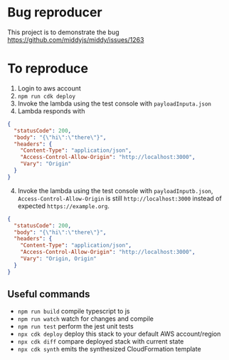 # Bug reproducer

This project is to demonstrate the bug https://github.com/middyjs/middy/issues/1263


# To reproduce
1. Login to aws account
2. `npm run cdk deploy`
3. Invoke the lambda using the test console with `payloadInputa.json`
4. Lambda responds with 
```json
{
  "statusCode": 200,
  "body": "{\"hi\":\"there\"}",
  "headers": {
    "Content-Type": "application/json",
    "Access-Control-Allow-Origin": "http://localhost:3000",
    "Vary": "Origin"
  }
}
```
4. Invoke the lambda using the test console with `payloadInputb.json`, `Access-Control-Allow-Origin` is still `http://localhost:3000` instead of expected `https://example.org`.
```json
{
  "statusCode": 200,
  "body": "{\"hi\":\"there\"}",
  "headers": {
    "Content-Type": "application/json",
    "Access-Control-Allow-Origin": "http://localhost:3000",
    "Vary": "Origin, Origin"
  }
}
```

## Useful commands

* `npm run build`   compile typescript to js
* `npm run watch`   watch for changes and compile
* `npm run test`    perform the jest unit tests
* `npx cdk deploy`  deploy this stack to your default AWS account/region
* `npx cdk diff`    compare deployed stack with current state
* `npx cdk synth`   emits the synthesized CloudFormation template
